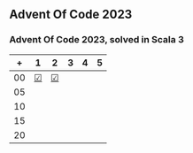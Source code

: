 ## Advent Of Code 2023

### Advent Of Code 2023, solved in Scala 3

|  + | 1 | 2 | 3 | 4 | 5 |
|:--:|:-:|:-:|:-:|:-:|:-:|
| 00 | [☑](https://github.com/kotleta2007/advent-of-code-2023/tree/main/src/main/scala/01.worksheet.sc) | [☑](https://github.com/kotleta2007/advent-of-code-2023/tree/main/src/main/scala/02.worksheet.sc) |  |  |  |
| 05 |  |  |  |  |  |
| 10 |  |  |  |  |  |
| 15 |  |  |  |  |  |
| 20 |  |  |  |  |  |
